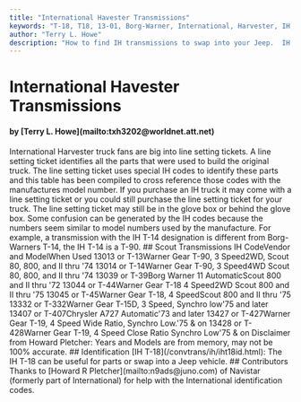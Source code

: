 ```yaml
---
title: "International Havester Transmissions"
keywords: "T-18, T18, 13-01, Borg-Warner, International, Harvester, IH, transmission, granny, Dana 300, T-19"
author: "Terry L. Howe"
description: "How to find IH transmissions to swap into your Jeep.  IH trucks used many heavy duty components suitable for use in Jeep trucks."
---
```


# International Havester Transmissions
<H4>by [Terry L. Howe](mailto:txh3202@worldnet.att.net)</H4>
International Harvester truck fans are big into line setting tickets.
A line setting ticket identifies all the parts that were used to build
the original truck.  The line setting ticket uses special IH codes to
identify these parts and this table has been compiled to cross
reference those codes with the manufactures model number.  If you
purchase an IH truck it may come with a line setting ticket or you
could still purchase the line setting ticket for your truck.  The
line setting ticket may still be in the glove box or behind the
glove box.
Some confusion can be generated by the IH codes because the numbers
seem similar to model numbers used by the manufacture.  For example,
a transmission with the IH T-14 designation is different from
Borg-Warners T-14, the IH T-14 is a T-90.
## Scout Transmissions
IH CodeVendor and ModelWhen Used
13013 or T-13Warner Gear T-90, 3 Speed2WD,  Scout 80, 800, and II thru '74
13014 or T-14Warner Gear T-90, 3 Speed4WD Scout 80, 800, and II thru '74
13039 or T-39Borg Warner 11 AutomaticScout 800 and II thru '72
13044 or T-44Warner Gear T-18 4 Speed2WD Scout  800 and II thru '75
13045 or T-45Warner Gear T-18, 4 SpeedScout  800 and II thru '75
13332 or T-332Warner Gear T-15D, 3 Speed, Synchro low'75 and later
13407 or T-407Chrysler A727 Automatic'73 and later
13427 or T-427Warner Gear T-19, 4 Speed Wide Ratio, Synchro Low.'75 & on
13428 or T-428Warner Gear T-19, 4 Speed Close Ratio Synchro Low'75 & on 
Disclaimer from Howard Pletcher:  Years and Models are from memory,
may not be 100% accurate.
## Identification
[IH T-18](/convtrans/ih/iht18id.html): The
IH T-18 can be useful for parts or swap into a Jeep vehicle.
## Contributors
Thanks to [Howard R Pletcher](mailto:n9ads@juno.com) of
Navistar (formerly part of International) for help with the
International identification codes.